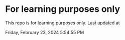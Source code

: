 # For learning purposes only
This repo is for learning purposes only.
Last updated at

Friday, February 23, 2024 5:54:55 PM

